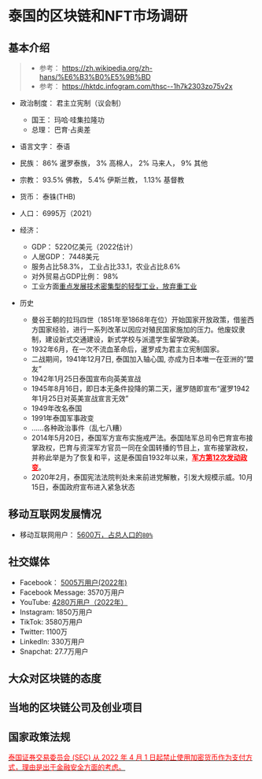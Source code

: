 # 泰国的区块链和NFT市场调研

## 基本介绍

> -  参考： https://zh.wikipedia.org/zh-hans/%E6%B3%B0%E5%9B%BD
> - 参考：  https://hktdc.infogram.com/thsc--1h7k2303zo75v2x

- 政治制度： 君主立宪制（议会制）
  - 国王： 玛哈·哇集拉隆功
  - 总理： 巴育·占奥差

- 语言文字： 泰语
- 民族： 86% 暹罗泰族， 3% 高棉人， 2% 马来人， 9% 其他
- 宗教： 93.5% 佛教， 5.4% 伊斯兰教， 1.13% 基督教
- 货币： 泰铢(THB)
- 人口： 6995万（2021）
- 经济：
  - GDP： 5220亿美元（2022估计）
  - 人居GDP： 7448美元
  - 服务占比58.3%， 工业占比33.1，农业占比8.6%
  - 对外贸易占GDP比例： 98%
  - 工业方面[重点发展技术密集型的轻型工业，放弃重工业](http://rdbk1.ynlib.cn:6251/Qw/Paper/62757#anchorList)

- 历史
  - 曼谷王朝的拉玛四世（1851年至1868年在位）开始国家开放政策，借鉴西方国家经验，进行一系列改革以因应对殖民国家施加的压力。他废奴隶制，建设新式交通建设，新式学校与派遣学生留学欧美。
  - 1932年6月，在一次不流血革命后，暹罗成为君主立宪制国家。
  - 二战期间，1941年12月7日, 泰国加入轴心国, 亦成为日本唯一在亚洲的“盟友”
  - 1942年1月25日泰国宣布向英美宣战
  - 1945年8月16日，即日本无条件投降的第二天，暹罗随即宣布“暹罗1942年1月25日对英美宣战宣言无效”
  - 1949年改名泰国
  - 1991年泰国军事政变
  - ......各种政治事件（乱七八糟）
  - 2014年5月20日，泰国军方宣布实施戒严法。泰国陆军总司令巴育宣布接掌政权，巴育与资深军方官员一同在全国转播的节目上，宣布接掌政权，并称此举是为了恢复和平，这是泰国自1932年以来，<font color=red><u>**军方第12次发动政变**</u></font>。
  - 2020年2月，泰国宪法法院判处未来前进党解散，引发大规模示威。10月15日，泰国政府宣布进入紧急状态

## 移动互联网发展情况

- 移动互联网用户： 	[5600万，占总人口的`80%`](https://www.statista.com/statistics/558884/number-of-mobile-internet-user-in-thailand/)


## 社交媒体

- Facebook： [5005万用户(2022年)](https://datareportal.com/reports/digital-2022-thailand)
- Facebook Message: 3570万用户
- YouTube: [4280万用户（2022年）](https://datareportal.com/reports/digital-2022-thailand)
- Instagram: 1850万用户
- TikTok: 3580万用户
- Twitter: 1100万
- LinkedIn: 330万用户
- Snapchat: 27.7万用户

## 大众对区块链的态度

## 当地的区块链公司及创业项目

## 国家政策法规


<a href=https://research.hktdc.com/en/article/MTAyNDg1MDk5Nw ><font color=red>泰国证券交易委员会 (SEC) 从 2022 年 4 月 1 日起禁止使用加密货币作为支付方式，理由是出于金融安全方面的考虑。</font> </a>

